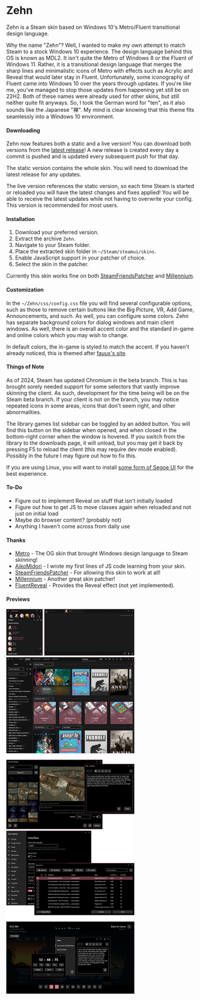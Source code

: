 # Zehn
Zehn is a Steam skin based on Windows 10's Metro/Fluent transitional design language.

Why the name "Zehn"? Well, I wanted to make my own attempt to match Steam to a stock Windows 10 experience. The design language behind this OS is known as MDL2. It isn't quite the Metro of Windows 8 or the Fluent of Windows 11. Rather, it is a transitional design language that merges the sharp lines and minimalistic icons of Metro with effects such as Acrylic and Reveal that would later stay in Fluent. Unfortunately, some iconography of Fluent came into Windows 10 over the years through updates. If you're like me, you've managed to stop those updates from happening yet still be on 22H2. Both of these names were already used for other skins, but still neither quite fit anyways. So, I took the German word for "ten", as it also sounds like the Japanese "禅". My mind is clear knowing that this theme fits seamlessly into a Windows 10 environment.

#### Downloading
Zehn now features both a static and a live version! You can download both versions from the [latest release](https://github.com/yurisuika/Zehn/releases/latest)! A new release is created every day a commit is pushed and is updated every subsequent push for that day.

The static version contains the whole skin. You will need to download the latest release for any updates.

The live version references the static version, so each time Steam is started or reloaded you will have the latest changes and fixes applied! You will be able to receive the latest updates while not having to overwrite your config. This version is recommended for most users.

#### Installation
1. Download your preferred version.
2. Extract the archive `Zehn`.
3. Navigate to your Steam folder.
4. Place the extracted skin folder in `~/Steam/steamui/skins`.
5. Enable JavaScript support in your patcher of choice.
6. Select the skin in the patcher.

Currently this skin works fine on both [SteamFriendsPatcher](https://github.com/PhantomGamers/SFP/releases) and [Millennium](https://github.com/ShadowMonster99/millennium-steam-patcher/releases).

#### Customization
In the `~/Zehn/css/config.css` file you will find several configurable options, such as those to remove certain buttons like the Big Picture, VR, Add Game, Announcements, and such. As well, you can configure some colors. Zehn has separate background colors for dialog windows and main client windows. As well, there is an overall accent color and the standard in-game and online colors which you may wish to change.

In default colors, the in-game is styled to match the accent. If you haven't already noticed, this is themed after [fauux's site](https://fauux.neocities.org/).

#### Things of Note
As of 2024, Steam has updated Chromium in the beta branch. This is has brought sorely needed support for some selectors that vastly improve skinning the client. As such, development for the time being will be on the Steam beta branch. If your client is not on the branch, you may notice repeated icons in some areas, icons that don't seem right, and other abnormalities.

The library games list sidebar can be toggled by an added button. You will find this button on the sidebar when opened, and when closed in the bottom-right corner when the window is hovered. If you switch from the library to the downloads page, it will unload, but you may get it back by pressing F5 to reload the client (this may require dev mode enabled). Possibly in the future I may figure out how to fix this.

If you are using Linux, you will want to install [some form of Segoe UI](https://github.com/abhayghatpande/segoe-fonts) for the best experience.

#### To-Do
- Figure out to implement Reveal on stuff that isn't initially loaded
- Figure out how to get JS to move classes again when reloaded and not just on initial load
- Maybe do browser content? (probably not)
- Anything I haven't come across from daily use

#### Thanks
- [Metro](https://steamcommunity.com/groups/metroskin) - The OG skin that brought Windows design language to Steam skinning!
- [AikoMidori](https://github.com/AikoMidori/SteamSkins) - I wrote my first lines of JS code learning from your skin.
- [SteamFriendsPatcher](https://github.com/PhantomGamers/SFP/releases) - For allowing this skin to work at all!
- [Millennium](https://github.com/ShadowMonster99/millennium-steam-patcher) - Another great skin patcher!
- [FluentReveal](https://github.com/aleversn/FluentReveal) - Provides the Reveal effect (not yet implemented).

#### Previews
![zehn](https://raw.githubusercontent.com/yurisuika/Zehn/master/assets/zehn.png?raw=true)